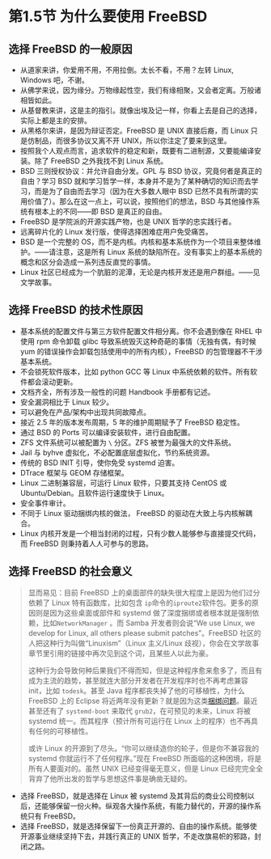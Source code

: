 # 第1.5节 为什么要使用 FreeBSD

## 选择 FreeBSD 的一般原因

* 从道家来讲，你爱用不用，不用拉倒。太长不看，不用？左转 Linux, Windows 吧，不谢。
* 从佛学来说，因为缘分。万物缘起性空，我们有缘相聚，又会者定离。万般诸相皆如此。
* 从基督教来讲，这是主的指引。就像出埃及记一样，你看上去是自己的选择，实际上都是主的安排。
* 从黑格尔来讲，是因为辩证否定。FreeBSD 是 UNIX 直接后裔，而 Linux 只是仿制品，而很多协议又离不开 UNIX，所以你注定了要来到这里。
* 按照我个人观点而言，追求软件的稳定和新，既要有二进制源，又要能编译安装。除了 FreeBSD 之外我找不到 Linux 系统。
* BSD 三则授权协议：并允许自由分发。GPL 与 BSD 协议，究竟何者是真正的自由？学习 BSD 就和学习哲学一样，本身并不是为了某种确切的知识而去学习，而是为了自由而去学习（因为在大多数人眼中 BSD 已然不具有所谓的实用价值了）。那么在这一点上，可以说，按照他们的想法，BSD 与其他操作系统有根本上的不同——即 BSD 是真正的自由。
* FreeBSD 是学院派的开源实践产物，也是 UNIX 哲学的忠实践行者。
* 远离碎片化的 Linux 发行版，使得选择困难症用户免受痛苦。
* BSD 是一个完整的 OS，而不是内核。内核和基本系统作为一个项目来整体维护。——请注意，这是所有 Linux 系统的缺陷所在。没有事实上的基本系统的概念和区分会造成一系列违反直觉的事情。
* Linux 社区已经成为一个肮脏的泥潭，无论是内核开发还是用户群组。——见文学故事。

## 选择 FreeBSD 的技术性原因

* 基本系统的配置文件与第三方软件配置文件相分离。你不会遇到像在 RHEL 中使用 rpm 命令卸载 glibc 导致系统毁灭这种奇葩的事情（无独有偶，有时候 yum 的错误操作会卸载包括使用中的所有内核），FreeBSD 的包管理器不干涉基本系统。
* 不会锁死软件版本，比如 python GCC 等 Linux 中系统依赖的软件。所有软件都会滚动更新。
* 文档齐全，所有涉及一般性的问题 Handbook 手册都有记述。
* 安全漏洞相比于 Linux 较少。
* 可以避免在产品/架构中出现共同故障点。
* 接近 2.5 年的版本发布周期，5 年的维护周期赋予了 FreeBSD 稳定性。
* 通过 BSD 的 Ports 可以编译安装软件，进行自由配置。
* ZFS 文件系统可以被配置为 `\` 分区。ZFS 被誉为最强大的文件系统。
* Jail 与 byhve 虚拟化，不必配置底层虚拟化，节约系统资源。
* 传统的 BSD INIT 引导，使你免受 systemd 迫害。
* DTrace 框架与 GEOM 存储框架。
* Linux 二进制兼容层，可运行 Linux 软件，只要其支持 CentOS 或 Ubuntu/Debian。且软件运行速度快于 Linux。
* 安全事件审计。
* 不同于 Linux 驱动捆绑内核的做法， FreeBSD 的驱动在大致上与内核解耦合。
* Linux 内核开发是一个相当封闭的过程，只有少数人能够参与直接提交代码，而 FreeBSD 则秉持着人人可参与的思路。

## 选择 FreeBSD 的社会意义

> 显而易见：目前 FreeBSD 上的桌面部件的缺失很大程度上是因为他们过分依赖了 Linux 特有函数库，比如包含 `ip`命令的`iproute2`软件包。更多的原因则是因为这些桌面或部件和 systemd 做了深度捆绑或者根本就是强制依赖，比如`NetworkManager` 。而 Samba 开发者则会说“We use Linux, we develop for Linux, all others please submit patches”。FreeBSD 社区的人把这种行为叫做“Linuxism”（Linux 主义/Linux 歧视），你会在文学故事章节里引用的链接中再次见到这个词，且某些人以此为豪。
>
> 这种行为会导致何种后果我们不得而知，但是这种程序愈来愈多了，而且有成为主流的趋势，甚至就连大部分开发者在开发程序时也不再考虑兼容 init，比如 `todesk`。甚至 Java 程序都丧失掉了他的可移植性，为什么 FreeBSD 上的 Eclipse 将近两年没有更新？就是因为这类[捆绑问题](https://git.eclipse.org/r/c/platform/eclipse.platform.swt/+/163641/)。最近甚至还有了 `systemd-boot` 来取代 `grub2`，在可预见的未来，Linux 将被 systemd 统一。而其程序（预计所有可运行在 Linux 上的程序）也不再具有任何的可移植性。
>
> 或许 Linux 的开源到了尽头。“你可以继续造你的轮子，但是你不兼容我的 systemd 你就运行不了任何程序。”现在 FreeBSD 所面临的这种困境，将是所有人要面对的。虽然 UNIX 已经变得毫无意义，但是 Linux 已经完完全全背弃了他所出发的哲学与思想这件事是确凿无疑的。

* 选择 FreeBSD，就是选择在 Linux 被 systemd 及其背后的商业公司控制以后，还能够保留一份火种。纵观各大操作系统，有能力替代的，开源的操作系统只有 FreeBSD。
* 选择 FreeBSD，就是选择保留下一份真正开源的、自由的操作系统。能够使开源事业继续坚持下去，并践行真正的 UNIX 哲学，不走改旗易帜的邪路，封闭之路。
